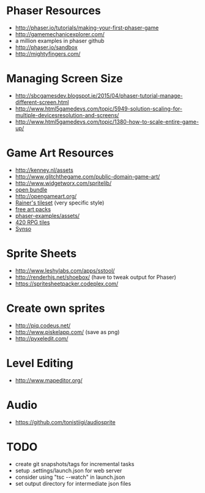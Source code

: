 # Phaser Resources
* http://phaser.io/tutorials/making-your-first-phaser-game
* http://gamemechanicexplorer.com/
* a million examples in phaser github
* http://phaser.io/sandbox
* http://mightyfingers.com/

# Managing Screen Size
* http://sbcgamesdev.blogspot.ie/2015/04/phaser-tutorial-manage-different-screen.html
* http://www.html5gamedevs.com/topic/5949-solution-scaling-for-multiple-devicesresolution-and-screens/
* http://www.html5gamedevs.com/topic/1380-how-to-scale-entire-game-up/

# Game Art Resources
* http://kenney.nl/assets
* http://www.glitchthegame.com/public-domain-game-art/
* http://www.widgetworx.com/spritelib/
* [open bundle](http://open.commonly.cc/unlocked)
* http://opengameart.org/
* [Rainer's tileset](http://www.reinerstilesets.de/) (very specific style)
* [free art packs](https://www.reddit.com/r/gamedev/comments/3j8cg8/free_game_art_ultimate_platformer_game_art_pack/)
* [phaser-examples/assets/](https://github.com/photonstorm/phaser-examples/tree/master/examples/assets)
* [420 RPG tiles](http://7soul1.deviantart.com/art/420-Pixel-Art-Icons-for-RPG-129892453)
* [Synso](http://bagfullofwrong.co.uk/bagfullofwords/abuse-my-ip-make-games/)

# Sprite Sheets
* http://www.leshylabs.com/apps/sstool/
* http://renderhjs.net/shoebox/ (have to tweak output for Phaser)
* https://spritesheetpacker.codeplex.com/

# Create own sprites
* http://piq.codeus.net/
* http://www.piskelapp.com/ (save as png)
* http://pyxeledit.com/

# Level Editing
* http://www.mapeditor.org/

# Audio
* https://github.com/tonistiigi/audiosprite

# TODO
* create git snapshots/tags for incremental tasks
* setup .settings/launch.json for web server
* consider using "tsc --watch" in launch.json
* set output directory for intermediate json files
